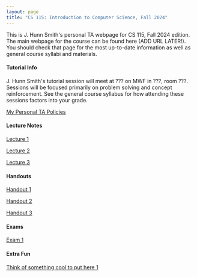 ```yaml
---
layout: page
title: "CS 115: Introduction to Computer Science, Fall 2024"
---
```


This is J. Hunn Smith's personal TA webpage for CS 115, Fall 2024 edition. The main webpage for the course can be found here (ADD URL LATER!). You should check that page for the most up-to-date information as well as general course syllabi and materials.

#### Tutorial Info

J. Hunn Smith's tutorial session will meet at ??? on MWF in ???, room ???. Sessions will be focused primarily on problem solving and concept reinforcement.
See the general course syllabus for how attending these sessions factors into your grade.

[My Personal TA Policies](/courses/quantum-mechanics/Sample_Course_Outline.pdf)


#### Lecture Notes

[Lecture 1](/courses/quantum-mechanics/Sample_Lecture_Notes.pdf)

[Lecture 2](/courses/quantum-mechanics/Sample_Lecture_Notes.pdf)

[Lecture 3](/courses/quantum-mechanics/Sample_Lecture_Notes.pdf)

#### Handouts

[Handout 1](/courses/quantum-mechanics/Sample_Lecture_Notes.pdf)

[Handout 2](/courses/quantum-mechanics/Sample_Lecture_Notes.pdf)

[Handout 3](/courses/quantum-mechanics/Sample_Lecture_Notes.pdf)

#### Exams

[Exam 1](/courses/quantum-mechanics/Sample_Exam.pdf)

#### Extra Fun

[ Think of something cool to put here 1](/courses/quantum-mechanics/Sample_Midterm.pdf)